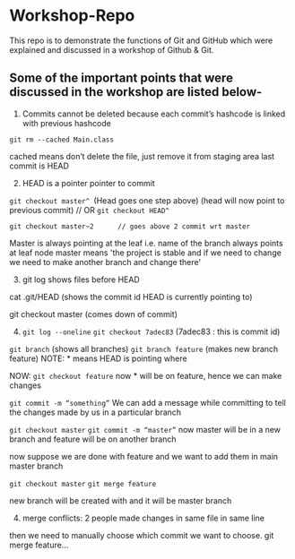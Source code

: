 ﻿# Workshop-Repo
This repo is to demonstrate the functions of Git and GitHub which were explained and discussed in a workshop of Github & Git.


## Some of the important points that were discussed in the workshop are listed below-   

1) Commits cannot be deleted because each commit’s hashcode is linked with previous hashcode

`git rm --cached Main.class`

cached means don’t delete the file, just remove it from staging area
last commit is HEAD

2) HEAD is a pointer pointer to commit

`git checkout master^ `(Head goes one step above)	(head will now point to previous commit)
// OR 
`git checkout HEAD^` 

`git checkout master~2		// goes above 2 commit wrt master`

   Master is always pointing at the leaf i.e. name of the branch always points at leaf node
   master means 'the project is stable and if we need to change we need to make another branch and change there'

3) git log shows files before HEAD

cat .git/HEAD (shows the commit id HEAD is currently pointing to)

git checkout master (comes down of commit)

4) `git log --oneline`
`git checkout 7adec83` (7adec83 : this is commit id)

`git branch` (shows all branches)
`git branch feature` (makes new branch feature) 
NOTE: * means HEAD is pointing where

NOW: 
`git checkout feature`
now * will be on feature, hence we can make changes

`git commit -m “something”`
We can add a message while committing to tell the changes made by us in a particular branch

`git checkout master`
`git commit -m “master”`
now master will be in a new branch and feature will be on another branch

now suppose we are done with feature and we want to add them in main master branch

`git checkout master`
`git merge feature`

new branch will be created with and it will be master branch

4) merge conflicts: 2 people made changes in same file in same line

then we need to manually choose which commit we want to choose. 
git merge feature...
